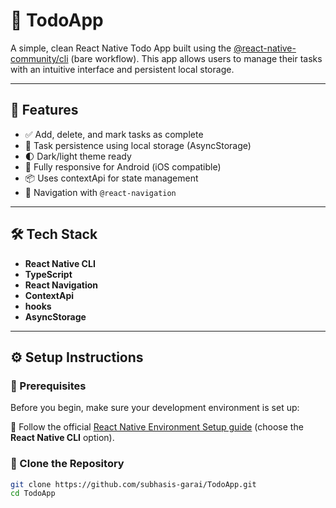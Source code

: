 # 📱 TodoApp

A simple, clean React Native Todo App built using the [@react-native-community/cli](https://github.com/react-native-community/cli) (bare workflow). This app allows users to manage their tasks with an intuitive interface and persistent local storage.

---

## 🚀 Features

- ✅ Add, delete, and mark tasks as complete
- 🎯 Task persistence using local storage (AsyncStorage)
- 🌓 Dark/light theme ready
- 📱 Fully responsive for Android (iOS compatible)
- 📦 Uses contextApi for state management
- 🔄 Navigation with `@react-navigation`

---

## 🛠️ Tech Stack

- **React Native CLI**
- **TypeScript**
- **React Navigation**
- **ContextApi**
- **hooks**
- **AsyncStorage**

---

## ⚙️ Setup Instructions

### 🔧 Prerequisites

Before you begin, make sure your development environment is set up:

📖 Follow the official [React Native Environment Setup guide](https://reactnative.dev/docs/environment-setup) (choose the **React Native CLI** option).

### 📁 Clone the Repository

```bash
git clone https://github.com/subhasis-garai/TodoApp.git
cd TodoApp
